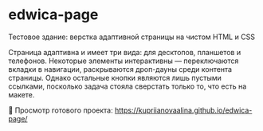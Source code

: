 # edwica-page
Тестовое здание: верстка адаптивной страницы на чистом HTML и CSS

Страница адаптивна и имеет три вида: для десктопов, планшетов и телефонов. Некоторые элементы интерактивны — переключаются вкладки в навигации, раскрываются дроп-дауны среди контента страницы. Однако остальные кнопки являются лишь пустыми ссылками, посколько задача стояла сверстать только то, что есть на макете.

🔗 Просмотр готового проекта:
https://kupriianovaalina.github.io/edwica-page/
